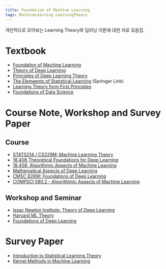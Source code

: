 ```yaml
---
title: Foundation of Machine Learning
tags: MachineLearning LearningTheory
---
```


개인적으로 모아보는 Learning Theory와 딥러닝 이론에 대한 자료 모음집.

# Textbook

- [Foundation of Machine Learning](https://cs.nyu.edu/~mohri/mlbook/)
- [Theory of Deep Learning](https://www.cs.princeton.edu/courses/archive/fall19/cos597B/lecnotes/bookdraft.pdf)
- [Principles of Deep Learning Theory](https://arxiv.org/abs/2106.10165)
- [The Elemeents of Statistical Learning](https://link.springer.com/book/10.1007/978-0-387-84858-7) (Springer Link)
- [Learning Theory form First Principles](https://www.di.ens.fr/~fbach/learning_theory_class/index.html)
- [Foundations of Data Science](https://www.cs.cornell.edu/jeh/book.pdf)

# Course Note, Workshop and Survey Paper

## Course

- [STATS214 / CS229M: Machine Learning Theory](https://web.stanford.edu/class/stats214/)
- [18.408 Theoretical Foundations for Deep Learning](https://people.csail.mit.edu/moitra/408b.html)
- [18.408: Algorithmic Aspects of Machine Learning](https://people.csail.mit.edu/moitra/408.html)
- [Mathematical Aspects of Deep Learning](https://elmos.scripts.mit.edu/mathofdeeplearning/mathematical-aspects-of-deep-learning-intro/)
- [CMSC 828W: Foundations of Deep Learning](https://www.cs.umd.edu/class/fall2020/cmsc828W/)
- [COMPSCI 590.2 - Algorithimic Aspects of Machine Learning](https://courses.cs.duke.edu//fall16/compsci590.2/)

## Workshop and Seminar

- [Issac Newton Institute: Theory of Deep Learning](https://www.newton.ac.uk/event/mdlw01/)
- [Harvard ML Theory](https://mltheory.org/)
- [Foundations of Deep Learning](https://simons.berkeley.edu/programs/dl2019)

# Survey Paper

- [Introduction to Statistical Learning Theory](http://www.econ.upf.edu/~lugosi/mlss_slt.pdf)
- [Kernel Methods in Machine Learning](https://projecteuclid.org/journals/annals-of-statistics/volume-36/issue-3/Kernel-methods-in-machine-learning/10.1214/009053607000000677.full)
